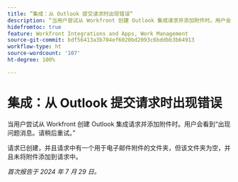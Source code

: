 ```yaml
---
title: ”集成：从 Outlook 提交请求时出现错误“
description: “当用户尝试从 Workfront 创建 Outlook 集成请求并添加附件时。用户会看到“出现问题”消息。请稍后重试。”
hidefromtoc: true
feature: Workfront Integrations and Apps, Work Management
source-git-commit: bdf56413a3b704ef6020bd2093c6bddbb3b64913
workflow-type: ht
source-wordcount: '107'
ht-degree: 100%

---
```



# 集成：从 Outlook 提交请求时出现错误

当用户尝试从 Workfront 创建 Outlook 集成请求并添加附件时。用户会看到“出现问题消息。请稍后重试。”

请求已创建，并且请求中有一个用于电子邮件附件的文件夹，但该文件夹为空，并且未将附件添加到请求中。

_首次报告于 2024 年 7 月 29 日。_
